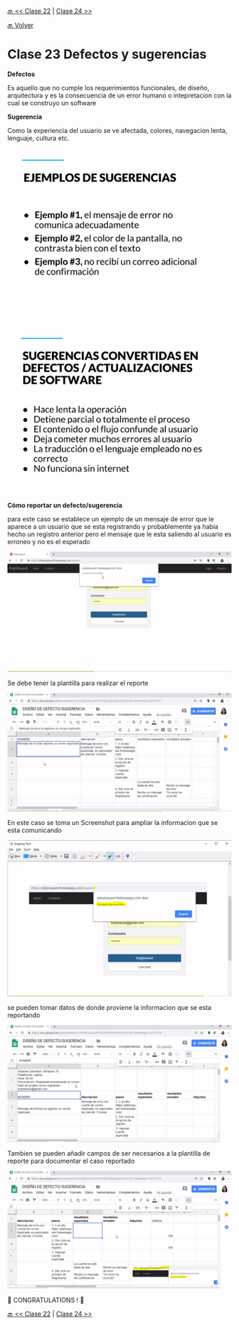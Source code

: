 [🔙 << Clase 22](../22_Class/22_Class.md) | [Clase 24 >>](../24_Class/24_Class.md)

[🔙 Volver](../README.md)

# Clase 23 Defectos y sugerencias

**Defectos**

Es aquello que no cumple los requerimientos funcionales, de diseño, arquitectura y es la consecuencia de un error humano o intepretacion con la cual se construyo un software

**Sugerencia**

Como la experiencia del usuario se ve afectada, colores, navegacion lenta, lenguaje, cultura etc.

![assets/img51.png](../assets/img51.png)

![assets/img52.png](../assets/img52.png)

**Cómo reportar un defecto/sugerencia**

para este caso se establece un ejemplo de un mensaje de error que le aparece a un usuario que se esta registrando y probablemente ya habia hecho un registro anterior pero el mensaje que le esta saliendo al usuario es erroneo y no es el esperado

![assets/img53.png](../assets/img53.png)

Se debe tener la plantilla para realizar el reporte

![assets/img55.png](../assets/img55.png)

En este caso se toma un Screenshot para ampliar la informacion que se esta comunicando

![assets/img54.png](../assets/img54.png)

se pueden tomar datos de donde proviene la informacion que se esta reportando

![assets/img56.png](../assets/img56.png)

Tambien se pueden añadir campos de ser necesarios a la plantilla de reporte para documentar el caso reportado

![assets/img57.png](../assets/img57.png)


🎉 CONGRATULATIONS ! 🎉

[🔙 << Clase 22](../22_Class/22_Class.md) | [Clase 24 >>](../24_Class/24_Class.md)

